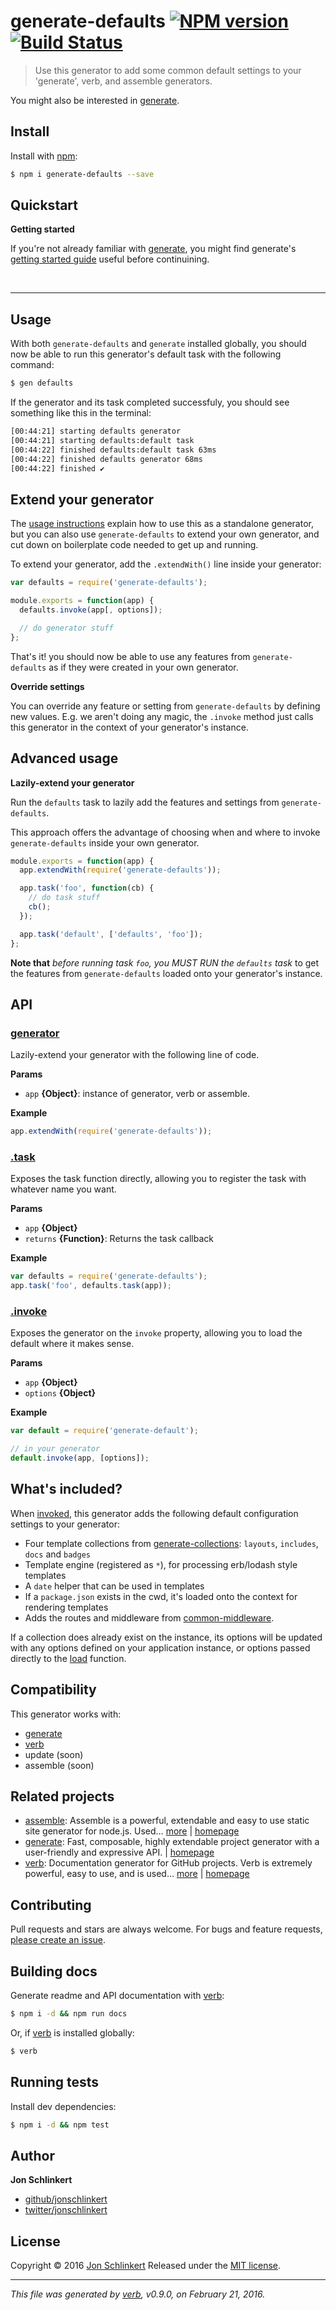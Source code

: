 # generate-defaults [![NPM version](https://img.shields.io/npm/v/generate-defaults.svg)](https://www.npmjs.com/package/generate-defaults) [![Build Status](https://img.shields.io/travis/jonschlinkert/generate-defaults.svg)](https://travis-ci.org/jonschlinkert/generate-defaults)

> Use this generator to add some common default settings to your 'generate', verb, and assemble generators.

You might also be interested in [generate](https://github.com/generate/generate).

## Install

Install with [npm](https://www.npmjs.com/):

```sh
$ npm i generate-defaults --save
```

## Quickstart

**Getting started**

If you're not already familiar with [generate](https://github.com/generate/generate), you might find generate's [getting started guide](https://github.com/generate/generate/blob/master/docs/getting-started.md) useful before continuining.

<br>

***

## Usage

With both `generate-defaults` and `generate` installed globally, you should now be able to run this generator's default task with the following command:

```sh
$ gen defaults
```

If the generator and its task completed successfuly, you should see something like this in the terminal:

```sh
[00:44:21] starting defaults generator
[00:44:21] starting defaults:default task
[00:44:22] finished defaults:default task 63ms
[00:44:22] finished defaults generator 68ms
[00:44:22] finished ✔
```

## Extend your generator

The [usage instructions](#usage) explain how to use this as a standalone generator, but you can also use `generate-defaults` to extend your own generator, and cut down on boilerplate code needed to get up and running.

To extend your generator, add the  `.extendWith()` line inside your generator:

```js
var defaults = require('generate-defaults');

module.exports = function(app) {
  defaults.invoke(app[, options]);

  // do generator stuff
};
```

That's it! you should now be able to use any features from `generate-defaults` as if they were created in your own generator.

**Override settings**

You can override any feature or setting from `generate-defaults` by defining new values. E.g. we aren't doing any magic, the `.invoke` method just calls this generator in the context of your generator's instance.

## Advanced usage

**Lazily-extend your generator**

Run the `defaults` task to lazily add the features and settings from `generate-defaults`.

This approach offers the advantage of choosing when and where to invoke `generate-defaults` inside your own generator.

```js
module.exports = function(app) {
  app.extendWith(require('generate-defaults'));

  app.task('foo', function(cb) {
    // do task stuff
    cb();
  });

  app.task('default', ['defaults', 'foo']);
};
```

**Note that** _before running task `foo`, you MUST RUN the `defaults` task_ to get the features from `generate-defaults` loaded onto your generator's instance.

## API

### [generator](generator.js#L16)

Lazily-extend your generator with the following line of code.

**Params**

* `app` **{Object}**: instance of generator, verb or assemble.

**Example**

```js
app.extendWith(require('generate-defaults'));
```

### [.task](generator.js#L35)

Exposes the task function directly, allowing you to register the task with whatever name you want.

**Params**

* `app` **{Object}**
* `returns` **{Function}**: Returns the task callback

**Example**

```js
var defaults = require('generate-defaults');
app.task('foo', defaults.task(app));
```

### [.invoke](generator.js#L59)

Exposes the generator on the `invoke` property, allowing you to load the default where it makes sense.

**Params**

* `app` **{Object}**
* `options` **{Object}**

**Example**

```js
var default = require('generate-default');

// in your generator
default.invoke(app, [options]);
```

## What's included?

When [invoked](#usage), this generator adds the following default configuration settings to your generator:

* Four template collections from [generate-collections](https://github.com/jonschlinkert/generate-collections): `layouts`, `includes`, `docs` and `badges`
* Template engine (registered as `*`), for processing erb/lodash style templates
* A `date` helper that can be used in templates
* If a `package.json` exists in the cwd, it's loaded onto the context for rendering templates
* Adds the routes and middleware from [common-middleware](https://github.com/jonschlinkert/common-middleware).

If a collection does already exist on the instance, its options will be updated with any options defined on your application instance, or options passed directly to the [load](#load) function.

## Compatibility

This generator works with:

* [generate](https://github.com/generate/generate)
* [verb](https://github.com/verbose/verb)
* update (soon)
* assemble (soon)

## Related projects

* [assemble](https://www.npmjs.com/package/assemble): Assemble is a powerful, extendable and easy to use static site generator for node.js. Used… [more](https://www.npmjs.com/package/assemble) | [homepage](https://github.com/assemble/assemble)
* [generate](https://www.npmjs.com/package/generate): Fast, composable, highly extendable project generator with a user-friendly and expressive API. | [homepage](https://github.com/generate/generate)
* [verb](https://www.npmjs.com/package/verb): Documentation generator for GitHub projects. Verb is extremely powerful, easy to use, and is used… [more](https://www.npmjs.com/package/verb) | [homepage](https://github.com/verbose/verb)

## Contributing

Pull requests and stars are always welcome. For bugs and feature requests, [please create an issue](https://github.com/jonschlinkert/generate-defaults/issues/new).

## Building docs

Generate readme and API documentation with [verb](https://github.com/verbose/verb):

```sh
$ npm i -d && npm run docs
```

Or, if [verb](https://github.com/verbose/verb) is installed globally:

```sh
$ verb
```

## Running tests

Install dev dependencies:

```sh
$ npm i -d && npm test
```

## Author

**Jon Schlinkert**

* [github/jonschlinkert](https://github.com/jonschlinkert)
* [twitter/jonschlinkert](http://twitter.com/jonschlinkert)

## License

Copyright © 2016 [Jon Schlinkert](https://github.com/jonschlinkert)
Released under the [MIT license](https://github.com/jonschlinkert/generate-defaults/blob/master/LICENSE).

***

_This file was generated by [verb](https://github.com/verbose/verb), v0.9.0, on February 21, 2016._